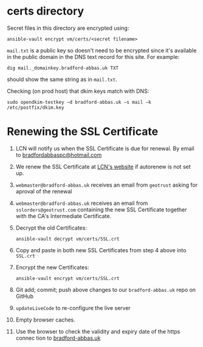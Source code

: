 # certs directory

Secret files in this directory are encrypted using:

```
ansible-vault encrypt vm/certs/<secret filename>
```

`mail.txt` is a public key so doesn't need to be encrypted since it's available in the public domain in the DNS text record for this site. For example:

```
dig mail._domainkey.bradford-abbas.uk TXT
```

should show the same string as in `mail.txt`.

Checking (on prod host) that dkim keys match with DNS:

```
sudo opendkim-testkey −d bradford-abbas.uk −s mail −k /etc/postfix/dkim.key
```

# Renewing the SSL Certificate

1. LCN will notify us when the SSL Certificate is due for renewal.
    By email to bradfordabbaspc@hotmail.com

2. We renew the SSL Certificate at [LCN's website](https://www.lcn.com/my_account/ssl_certificates) if autorenew is not set up.

3. `webmaster@bradford-abbas.uk` receives an email from `geotrust` asking for aproval of the renewal

4. `webmaster@bradford-abbas.uk` receives an email from `sslorders@geotrust.com` containing the new SSL Certificate together with the CA's Intermediate Certificate.

5. Decrypt the old Certificates:
    ```
    ansible-vault decrypt vm/certs/SSL.crt
    ```

6. Copy and paste in both new SSL Certificates from step 4 above into `SSL.crt`

7. Encrypt the new Certificates:
    ```
    ansible-vault encrypt vm/certs/SSL.crt
    ```

8. Git add; commit; push above changes to our  `bradford-abbas.uk` repo on GitHub

9. `updateLiveCode` to re-configure the live server

10. Empty browser caches.

11. Use the browser to check the validity and expiry date of the https connec tion to [bradford-abbas.uk](https://bradford-abbas.uk/)
